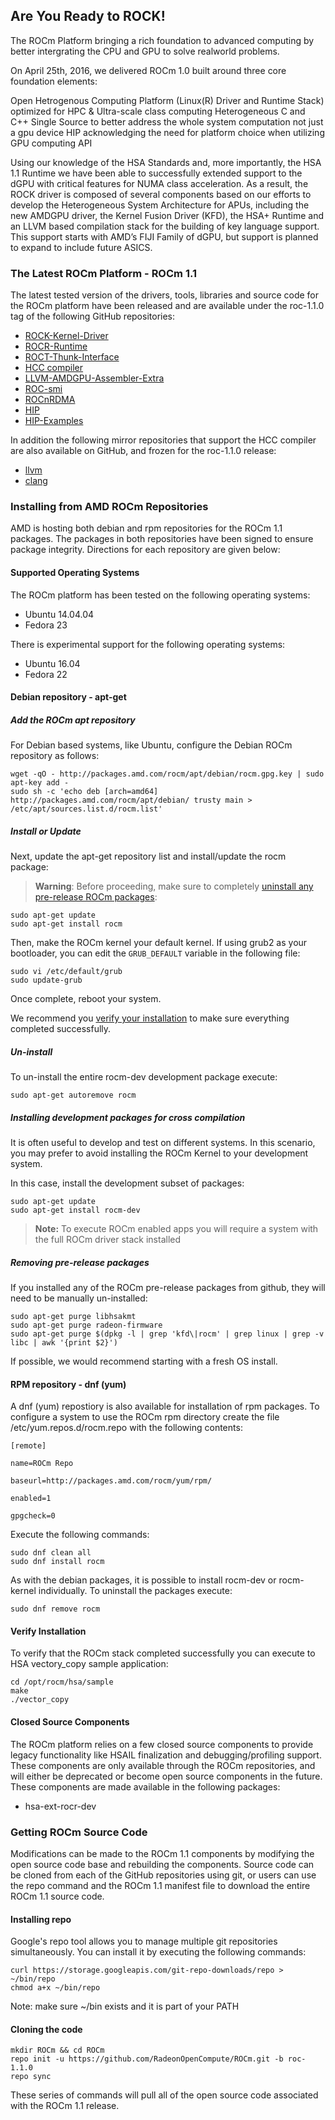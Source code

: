 ## Are You Ready to ROCK!
The ROCm Platform bringing a rich foundation to advanced computing by better intergrating the CPU and GPU to solve realworld problems.

On April 25th, 2016, we delivered ROCm 1.0 built around three core foundation elements:

Open Hetrogenous Computing Platform (Linux(R) Driver and Runtime Stack) optimized for HPC & Ultra-scale class computing
Heterogeneous C and C++ Single Source to better address the whole system computation not just a gpu device
HIP acknowledging the need for platform choice when utilizing GPU computing API


Using our knowledge of the HSA Standards and, more importantly, the HSA 1.1
Runtime we have been able to successfully extended support to the dGPU with
critical features for NUMA class acceleration. As a result, the ROCK driver is
composed of several components based on our efforts to develop the
Heterogeneous System Architecture for APUs, including the new AMDGPU driver,
the Kernel Fusion Driver (KFD), the HSA+ Runtime and an LLVM based compilation
stack for the building of key language support. This support starts with AMD’s
FIJI Family of dGPU, but support is planned to expand to include future ASICS.

### The Latest ROCm Platform - ROCm 1.1
The latest tested version of the drivers, tools, libraries and source code for
the ROCm platform have been released and are available under the roc-1.1.0 tag
of the following GitHub repositories:

* [ROCK-Kernel-Driver](https://github.com/RadeonOpenCompute/ROCK-Kernel-Driver/tree/roc-1.1.0)
* [ROCR-Runtime](https://github.com/RadeonOpenCompute/ROCR-Runtime/tree/roc-1.1.0)
* [ROCT-Thunk-Interface](https://github.com/RadeonOpenCompute/ROCT-Thunk-Interface/tree/roc-1.1.0)
* [HCC compiler](https://github.com/RadeonOpenCompute/hcc/tree/roc-1.1.0)
* [LLVM-AMDGPU-Assembler-Extra](https://github.com/RadeonOpenCompute/LLVM-AMDGPU-Assembler-Extra/tree/roc-1.1.0)
* [ROC-smi](https://github.com/RadeonOpenCompute/ROC-smi/tree/roc-1.1.0)
* [ROCnRDMA](https://github.com/RadeonOpenCompute/ROCnRDMA/tree/roc-1.1.0)
* [HIP](https://github.com/GPUOpen-ProfessionalCompute-Tools/HIP/tree/roc-1.1.0)
* [HIP-Examples](https://github.com/GPUOpen-ProfessionalCompute-Tools/HIP-Examples/tree/roc-1.1.0)

In addition the following mirror repositories that support the HCC compiler are
also available on GitHub, and frozen for the roc-1.1.0 release:

* [llvm](https://github.com/RadeonOpenCompute/llvm/tree/roc-1.1.0)
* [clang](https://github.com/RadeonOpenCompute/clang/tree/roc-1.1.0)

### Installing from AMD ROCm Repositories
AMD is hosting both debian and rpm repositories for the ROCm 1.1 packages. The
packages in both repositories have been signed to ensure package integrity.
Directions for each repository are given below:

#### Supported Operating Systems

The ROCm platform has been tested on the following operating systems:
 * Ubuntu 14.04.04
 * Fedora 23

There is experimental support for the following operating systems:
 * Ubuntu 16.04
 * Fedora 22

#### Debian repository - apt-get

##### Add the ROCm apt repository
For Debian based systems, like Ubuntu, configure the Debian ROCm repository as
follows:

```shell
wget -qO - http://packages.amd.com/rocm/apt/debian/rocm.gpg.key | sudo apt-key add -
sudo sh -c 'echo deb [arch=amd64] http://packages.amd.com/rocm/apt/debian/ trusty main > /etc/apt/sources.list.d/rocm.list'
```

##### Install or Update
Next, update the apt-get repository list and install/update the rocm package:

>**Warning**: Before proceeding, make sure to completely
>[uninstall any pre-release ROCm packages](https://github.com/RadeonOpenCompute/ROCm#removing-pre-release-packages):

```shell
sudo apt-get update
sudo apt-get install rocm
```
Then, make the ROCm kernel your default kernel. If using grub2 as your
bootloader, you can edit the `GRUB_DEFAULT` variable in the following file:

```shell
sudo vi /etc/default/grub
sudo update-grub
```

Once complete, reboot your system.

We recommend you [verify your installation](https://github.com/RadeonOpenCompute/ROCm#verify-installation) to make sure everything completed successfully.

##### Un-install
To un-install the entire rocm-dev development package execute:

```shell
sudo apt-get autoremove rocm
```

##### Installing development packages for cross compilation
It is often useful to develop and test on different systems. In this scenario,
you may prefer to avoid installing the ROCm Kernel to your development system.

In this case, install the development subset of packages:

```shell
sudo apt-get update
sudo apt-get install rocm-dev
```

>**Note:** To execute ROCm enabled apps you will require a system with the full
>ROCm driver stack installed

##### Removing pre-release packages
If you installed any of the ROCm pre-release packages from github, they will
need to be manually un-installed:

```shell
sudo apt-get purge libhsakmt
sudo apt-get purge radeon-firmware
sudo apt-get purge $(dpkg -l | grep 'kfd\|rocm' | grep linux | grep -v libc | awk '{print $2}')
```

If possible, we would recommend starting with a fresh OS install.

#### RPM repository - dnf (yum)

A dnf (yum) repostiory is also available for installation of rpm packages. To configure a
system to use the ROCm rpm directory create the file /etc/yum.repos.d/rocm.repo with
the following contents:

```shell
[remote]

name=ROCm Repo

baseurl=http://packages.amd.com/rocm/yum/rpm/

enabled=1

gpgcheck=0
```
Execute the following commands:

```shell
sudo dnf clean all
sudo dnf install rocm
```

As with the debian packages, it is possible to install rocm-dev or rocm-kernel individually.
To uninstall the packages execute:

```shell
sudo dnf remove rocm
```

#### Verify Installation

To verify that the ROCm stack completed successfully you can execute to HSA
vectory\_copy sample application:

```shell
cd /opt/rocm/hsa/sample
make
./vector_copy
```

#### Closed Source Components
The ROCm platform relies on a few closed source components to provide legacy
functionality like HSAIL finalization and debugging/profiling support. These
components are only available through the ROCm repositories, and will either be
deprecated or become open source components in the future. These components are
made available in the following packages:

*  hsa-ext-rocr-dev

### Getting ROCm Source Code
Modifications can be made to the ROCm 1.1 components by modifying the open
source code base and rebuilding the components. Source code can be cloned from
each of the GitHub repositories using git, or users can use the repo command
and the ROCm 1.1 manifest file to download the entire ROCm 1.1 source code.

#### Installing repo
Google's repo tool allows you to manage multiple git repositories
simultaneously. You can install it by executing the following commands:

```shell
curl https://storage.googleapis.com/git-repo-downloads/repo > ~/bin/repo
chmod a+x ~/bin/repo
```
Note: make sure ~/bin exists and it is part of your PATH

#### Cloning the code
```shell
mkdir ROCm && cd ROCm
repo init -u https://github.com/RadeonOpenCompute/ROCm.git -b roc-1.1.0
repo sync
```

These series of commands will pull all of the open source code associated with
the ROCm 1.1 release.
